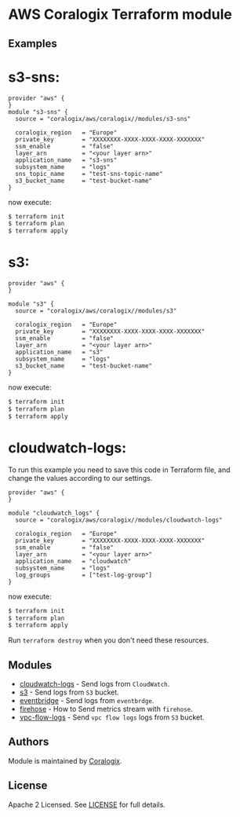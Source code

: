 # AWS Coralogix Terraform module

## Examples

# s3-sns:

```hcl
provider "aws" {
}
module "s3-sns" {
  source = "coralogix/aws/coralogix//modules/s3-sns"

  coralogix_region   = "Europe"
  private_key        = "XXXXXXXX-XXXX-XXXX-XXXX-XXXXXXX"
  ssm_enable         = "false"
  layer_arn          = "<your layer arn>"
  application_name   = "s3-sns"
  subsystem_name     = "logs"
  sns_topic_name     = "test-sns-topic-name"
  s3_bucket_name     = "test-bucket-name"
}
```
now execute:
```bash
$ terraform init
$ terraform plan
$ terraform apply
```

# s3:

```hcl
provider "aws" {
}

module "s3" {
  source = "coralogix/aws/coralogix//modules/s3"

  coralogix_region   = "Europe"
  private_key        = "XXXXXXXX-XXXX-XXXX-XXXX-XXXXXXX"
  ssm_enable         = "false"
  layer_arn          = "<your layer arn>"
  application_name   = "s3"
  subsystem_name     = "logs"
  s3_bucket_name     = "test-bucket-name"
}
```
now execute:
```bash
$ terraform init
$ terraform plan
$ terraform apply
```

# cloudwatch-logs:

To run this example you need to save this code in Terraform file, and change the values according to our settings.

```hcl
provider "aws" {
}

module "cloudwatch_logs" {
  source = "coralogix/aws/coralogix//modules/cloudwatch-logs"

  coralogix_region   = "Europe"
  private_key        = "XXXXXXXX-XXXX-XXXX-XXXX-XXXXXXX"
  ssm_enable         = "false"
  layer_arn          = "<your layer arn>"
  application_name   = "cloudwatch"
  subsystem_name     = "logs"
  log_groups         = ["test-log-group"]
}
```
now execute:
```bash
$ terraform init
$ terraform plan
$ terraform apply
```

Run `terraform destroy` when you don't need these resources.


## Modules

- [cloudwatch-logs](https://github.com/coralogix/terraform-coralogix-aws/tree/master/examples/cloudwatch-logs) - Send logs from `CloudWatch`.
- [s3](https://github.com/coralogix/terraform-coralogix-aws/tree/master/examples/s3) - Send logs from `S3` bucket.
- [eventbridge](https://github.com/coralogix/terraform-coralogix-aws/tree/master/examples/eventbridge) - Send logs from `eventbrdge`.
- [firehose](https://github.com/coralogix/terraform-coralogix-aws/tree/master/examples/firehose) -  How to Send metrics stream with `firehose`.
- [vpc-flow-logs](https://github.com/coralogix/terraform-coralogix-aws/tree/master/examples/vpc-flow-logs%20) - Send `vpc flow logs` logs from `S3` bucket.

## Authors

Module is maintained by [Coralogix](https://github.com/coralogix).

## License

Apache 2 Licensed. See [LICENSE](https://github.com/coralogix/terraform-coralogix-aws/tree/master/LICENSE) for full details.
